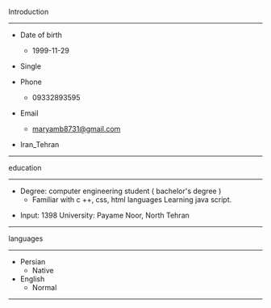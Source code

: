 Introduction

---

+ Date of birth
  - 1999-11-29
+ Single

+ Phone
     - 09332893595
 + Email
      - maryamb8731@gmail.com
 + Iran_Tehran


---

education

---

 + Degree: computer engineering student ( bachelor's degree ) 
   - Familiar with  c ++, css, html languages
Learning java script.
 
 - Input: 1398
   University: Payame Noor, North Tehran
  
---

languages
    
---
    
+ Persian  
   - Native
+ English
   - Normal
 
 
---
 

